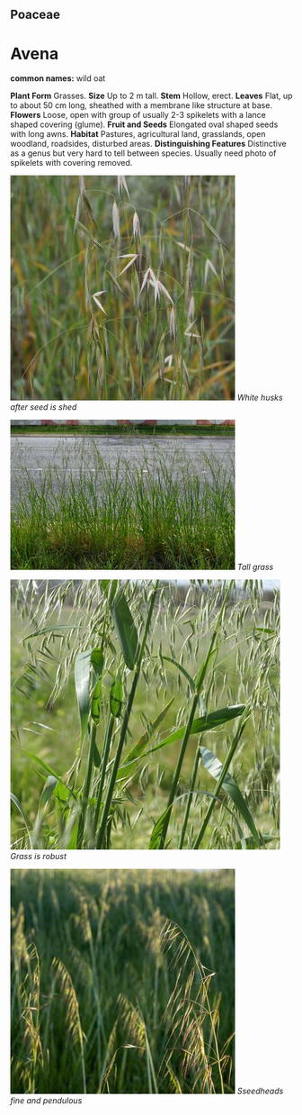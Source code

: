 ## Poaceae
# Avena
**common names:** wild oat

**Plant Form** Grasses. **Size** Up to 2 m tall. **Stem** Hollow, erect. **Leaves** Flat, up to about 50 cm long, sheathed with a membrane like structure at base. **Flowers** Loose, open with group of usually 2-3 spikelets with a lance shaped covering (glume). **Fruit and Seeds** Elongated oval shaped seeds with long awns. **Habitat** Pastures, agricultural land, grasslands, open woodland, roadsides, disturbed areas. **Distinguishing Features** Distinctive as a genus but very hard to tell between species. Usually need photo of spikelets with covering removed.


![White husks after seed is shed](63814_P1031249.jpg)
 *White husks after seed is shed* 

![Tall grass](2698_P6840867.jpg)
 *Tall grass* 

![Grass is robust](113195_P1344865.jpg)
 *Grass is robust* 

![Sseedheads fine and pendulous](62308__SDI1232.jpg)
 *Sseedheads fine and pendulous* 

